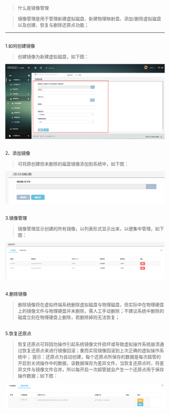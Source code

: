 <blockquote class="info">
	什么是镜像管理
</blockquote> 
 
> 镜像管理是用于管理新建虚拟磁盘、新建物理映射盘、添加/删除虚拟磁盘以及创建、恢复与删除还原点功能；

* * * * * 
</br>
1.如何创建镜像 
<blockquote class="success">
创建镜像为新建虚拟磁盘，如下图：
</blockquote> 

![](../images/screenshot_1526185414865.png)

</br>
2、添加镜像
<blockquote class="success">
可将原创建但未删除的磁盘镜像添加到系统中，如下图：
</blockquote> 

![](../images/screenshot_1526185471524.png)


</br>
3.镜像管理
<blockquote class="success">
镜像管理显示创建的所有镜像，以列表形式显示出来，以便集中管理，如下图：
</blockquote> 

![](../images/screenshot_1526191766206.png)

</br>
4.删除镜像
<blockquote class="success">
删除镜像将在虚拟终端系统删除虚拟磁盘与物理磁盘，但实际中在物理硬盘上的镜像文件与物理硬盘并未删除，需人工手动删除；不建议系统中删除的磁盘立刻在物理硬盘上删除，若删除掉则无法恢复；
</blockquote> 

</br>
5.恢复还原点
<blockquote class="success">
恢复还原点可将因勿操作引起系统镜像文件损坏或导致虚拟操作系统崩溃通过恢复还原点来进行镜像回滚；重而实现镜像回滚到上次正确的虚拟操作系统中；
提示：还原点为自动创建，每个还原点所保存的数据是每次超管的开启到关闭操作中的数据，该数据保存为差异文件，当恢复还原点时，将差异文件与镜像文件合并，所以每开启一次超管就会产生一个还原点用于保存操作数据；如下图：
</blockquote> 

![](../images/screenshot_1526191841083.png)